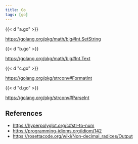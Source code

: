```yaml
---
title: Go
tags: [go]
---
```


{{< d "a.go" >}}

<https://golang.org/pkg/math/big#Int.SetString>

{{< d "b.go" >}}

<https://golang.org/pkg/math/big#Int.Text>

{{< d "c.go" >}}

<https://golang.org/pkg/strconv#FormatInt>

{{< d "d.go" >}}

<https://golang.org/pkg/strconv#ParseInt>

## References

- <https://hyperpolyglot.org/c#str-to-num>
- <https://programming-idioms.org/idiom/142>
- <https://rosettacode.org/wiki/Non-decimal_radices/Output>

